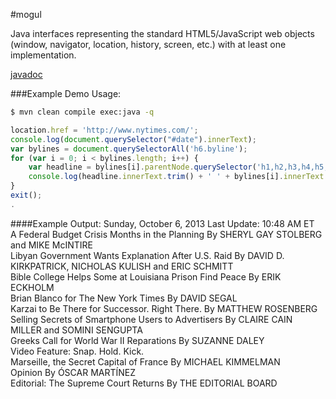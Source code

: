#mogul

Java interfaces representing the standard HTML5/JavaScript web objects (window, navigator, location, history, screen, etc.) with at least one implementation.

[javadoc](http://snoblind.github.io/mogul/apidocs/overview-summary.html)


###Example Demo Usage:

```bash
$ mvn clean compile exec:java -q
```

```javascript
location.href = 'http://www.nytimes.com/';
console.log(document.querySelector("#date").innerText);
var bylines = document.querySelectorAll('h6.byline');
for (var i = 0; i < bylines.length; i++) {
    var headline = bylines[i].parentNode.querySelector('h1,h2,h3,h4,h5,h6,h7,h8');
    console.log(headline.innerText.trim() + ' ' + bylines[i].innerText.trim());
}
exit();
.
```

####Example Output:
Sunday, October 6, 2013 Last Update: 10:48 AM ET  
A Federal Budget Crisis Months in the Planning By SHERYL GAY STOLBERG and MIKE McINTIRE  
Libyan Government Wants Explanation After U.S. Raid By DAVID D. KIRKPATRICK, NICHOLAS KULISH and ERIC SCHMITT  
Bible College Helps Some at Louisiana Prison Find Peace By ERIK ECKHOLM  
Brian Blanco for The New York Times By DAVID SEGAL  
Karzai to Be There for Successor. Right There. By MATTHEW ROSENBERG  
Selling Secrets of Smartphone Users to Advertisers By CLAIRE CAIN MILLER and SOMINI SENGUPTA  
Greeks Call for World War II Reparations By SUZANNE DALEY  
Video Feature:  Snap. Hold. Kick.   
Marseille, the Secret Capital of France By MICHAEL KIMMELMAN  
Opinion By ÓSCAR MARTÍNEZ  
Editorial: The Supreme Court Returns By THE EDITORIAL BOARD  
